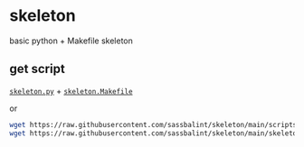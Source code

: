 # skeleton
basic python + Makefile skeleton

## get script

[`skeleton.py`](https://raw.githubusercontent.com/sassbalint/skeleton/main/scripts/skeleton.py)
+
[`skeleton.Makefile`](https://raw.githubusercontent.com/sassbalint/skeleton/main/skeleton.Makefile)

or

```bash
wget https://raw.githubusercontent.com/sassbalint/skeleton/main/scripts/skeleton.py
wget https://raw.githubusercontent.com/sassbalint/skeleton/main/skeleton.Makefile
```

